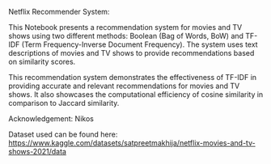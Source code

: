 Netflix Recommender System:

This Notebook presents a recommendation system for movies and TV shows using two different methods:
Boolean (Bag of Words, BoW) and TF-IDF (Term Frequency-Inverse Document Frequency).
The system uses text descriptions of movies and TV shows to provide recommendations based on similarity scores.

This recommendation system demonstrates the effectiveness of TF-IDF in providing accurate and relevant recommendations for movies and TV shows. It also showcases the computational efficiency of cosine similarity in comparison to Jaccard similarity.

Acknowledgement: Nikos

Dataset used can be found here: https://www.kaggle.com/datasets/satpreetmakhija/netflix-movies-and-tv-shows-2021/data
